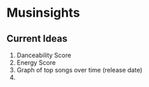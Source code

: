 # Musinsights

## Current Ideas
1. Danceability Score
2. Energy Score
3. Graph of top songs over time (release date)
4. 